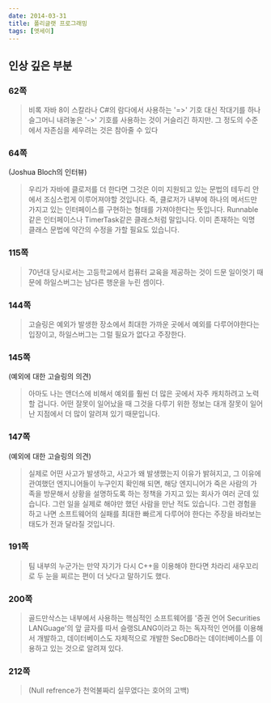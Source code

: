 ```yaml
---
date: 2014-03-31
title: 폴리글랫 프로그래밍
tags: [엣세이]
---
```


## 인상 깊은 부분



### 62쪽

> 비록 자바 8이 스칼라나 C#의 람다에서 사용하는 '=>' 기호 대신 작대기를 하나 슬그머니 내려놓은 '->' 기호를 사용하는 것이 거슬리긴 하지만. 그 정도의 수준에서 자존심을 세우려는 것은 참아줄 수 있다



### 64쪽

(Joshua Bloch의 인터뷰)
> 우리가 자바에 클로저를 더 한다면 그것은 이미 지원되고 있는 문법의 테두리 안에서 조심스럽게 이루어져야할 것입니다.
> 즉, 클로저가 내부에 하나의 메서드만 가지고 있는 인터페이스를 구현하는 형태를 가져야한다는 뜻입니다.  Runnable 같은 인터페이스나 TimerTask같은 클래스처럼 말입니다. 이미 존재하는 익명 클래스 문법에 약간의 수정을 가할 필요도 있습니다.



### 115쪽
> 70년대 당시로서는 고등학교에서 컴퓨터 교육을 제공하는 것이 드문 일이엇기 때문에 하일스버그는 남다른 행운을 누린 셈이다.

### 144쪽
> 고슬링은 예외가 발생한 장소에서 최대한 가까운 곳에서 예외를 다루어야한다는 입장이고, 하일스버그는 그럴 필요가 없다고 주장한다.

### 145쪽
(예외에 대한 고슬링의 의견)

>  아마도 나는 앤더스에 비해서 예외를 훨씬 더 많은 곳에서 자주 캐치하려고 노력할 겁니다. 어떤 잘못이 일어났을 때 그것을 다루기 위한 정보는 대개 잘못이 일어난 지점에서 더 많이 알려져 있기 때문입니다.

### 147쪽
(예외에 대한 고슬링의 의견)

> 실제로 어떤 사고가 발생하고, 사고가 왜 발생했는지 이유가 밝혀지고, 그 이유에 관여했던 엔지니어들이 누구인지 확인해 되면, 해당 엔지니어가 죽은 사람의 가족을 방문해서 상황을 설명하도록 하는  정책을 가지고 있는 회사가 여러 군데 있습니다. 그런 일을 실제로 해야만 했던 사람을 만난 적도 있습니다. 그런 경험을 하고 나면 소프트웨어의 실패를 최대한 빠르게 다루어야 한다는 주장을 바라보는 태도가 전과 달라질 것입니다.

### 191쪽
> 팀 내부의 누군가는 만약 자기가 다시 C++을 이용해야 한다면 차라리 새우꼬리로 두 눈을 찌르는 편이 더 낫다고 말하기도 했다.

### 200쪽
> 골드만삭스는 내부에서 사용하는 핵심적인 소프트웨어를 '증권 언어 Securities LANGuage'의 앞 글자를 따서 슬랭SLANG이라고 하는 독자적인 언어를 이용해서 개발하고, 데이터베이스도 자체적으로 개발한 SecDB라는 데이터베이스를 이용하고 있는 것으로 알려져 있다.

### 212쪽
> (Null refrence가 천억불짜리 실무였다는 호어의 고백)

